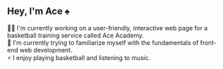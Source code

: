 <h2>Hey, I'm Ace ♠️</h2>

👨‍💻 I'm currently working on a user-friendly, interactive web page for a basketball training service called Ace Academy.<br>
🌱 I'm currently trying to familiarize myself with the fundamentals of front-end web development.<br>
⚡ I enjoy playing basketball and listening to music.
